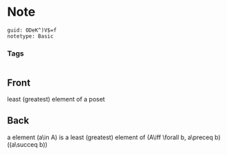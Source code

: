 # Note
```
guid: ODeK^)V$=f
notetype: Basic
```

### Tags
```
```

## Front
least (greatest) element of a poset

## Back
a element \(a\in A\) is a least (greatest) element of \(A\iff \forall b, a\preceq b\) (\(a\succeq b\))
